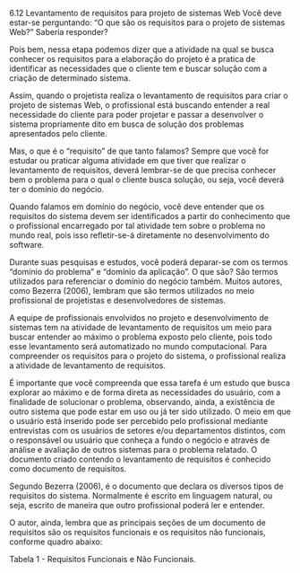 6.12 Levantamento de requisitos para projeto de sistemas Web
Você deve estar-se perguntando: “O que são os requisitos para o projeto de sistemas Web?” Saberia responder?

Pois bem, nessa etapa podemos dizer que a atividade na qual se busca conhecer os requisitos para a elaboração do projeto é a pratica de identificar as necessidades que o cliente tem e buscar solução com a criação de determinado sistema.

Assim, quando o projetista realiza o levantamento de requisitos para criar o projeto de sistemas Web, o profissional está buscando entender a real necessidade do cliente para poder projetar e passar a desenvolver o sistema propriamente dito em busca de solução dos problemas apresentados pelo cliente. 

Mas, o que é o “requisito” de que tanto falamos? Sempre que você for estudar ou praticar alguma atividade em que tiver que realizar o levantamento de requisitos, deverá lembrar-se de que precisa conhecer bem o problema para o qual o cliente busca solução, ou seja, você deverá ter o domínio do negócio. 

Quando falamos em domínio do negócio, você deve entender que os requisitos do sistema devem ser identificados a partir do conhecimento que o profissional encarregado por tal atividade tem sobre o problema no mundo real, pois isso refletir-se-á diretamente no desenvolvimento do software. 

Durante suas pesquisas e estudos, você poderá deparar-se com os termos “domínio do problema” e “domínio da aplicação”. O que são? São termos utilizados para referenciar o domínio do negócio também. Muitos autores, como Bezerra (2006), lembram que são termos utilizados no meio profissional de projetistas e desenvolvedores de sistemas. 

A equipe de profissionais envolvidos no projeto e desenvolvimento de sistemas tem na atividade de levantamento de requisitos um meio para buscar entender ao máximo o problema exposto pelo cliente, pois todo esse levantamento será automatizado no mundo computacional. Para compreender os requisitos para o projeto do sistema, o profissional realiza a atividade de levantamento de requisitos. 

É importante que você compreenda que essa tarefa é um estudo que busca explorar ao máximo e de forma direta as necessidades do usuário, com a finalidade de solucionar o problema, observando, ainda, a existência de outro sistema que pode estar em uso ou já ter sido utilizado. O meio em que o usuário está inserido pode ser percebido pelo profissional mediante entrevistas com os usuários de setores e/ou departamentos distintos, com o responsável ou usuário que conheça a fundo o negócio e através de análise e avaliação de outros sistemas para o problema relatado. O documento criado contendo o levantamento de requisitos é conhecido como documento de requisitos. 

Segundo Bezerra (2006), é o documento que declara os diversos tipos de requisitos do sistema. Normalmente é escrito em linguagem natural, ou seja, escrito de maneira que outro profissional poderá ler e entender.


O autor, ainda, lembra que as principais seções de um documento de requisitos são os requisitos funcionais e os requisitos não funcionais, conforme quadro abaixo:

Tabela 1 - Requisitos Funcionais e Não Funcionais.